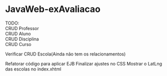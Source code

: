 # JavaWeb-exAvaliacao

TODO:  
CRUD Professor  
CRUD Aluno  
CRUD Disciplina  
CRUD Curso  

Verificar CRUD Escola(Ainda não tem os relacionamentos)

Refatorar código para aplicar EJB
Finalizar ajustes no CSS
Mostrar o LatLng das escolas no index.xhtml
